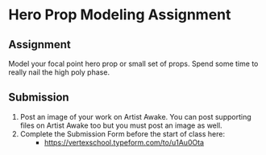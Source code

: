 # Hero Prop Modeling Assignment

<h2>Assignment</h2>
<p>Model your focal point hero prop or small set of props. Spend some time to really nail the high poly phase.</p>
<h2>Submission</h2>
<ol>
<li>Post an image of your work on Artist Awake. You can post supporting files on Artist Awake too but you must post an image as well.</li>
<li>Complete the Submission Form before the start of class here:
<ul>
<li style="list-style-type: none;">
<ul>
<li><a class="external" href="https://vertexschool.typeform.com/to/u1Au0Ota" target="_blank"><span>https://vertexschool.typeform.com/to/u1Au0Ota</span></a></li>
</ul>
</li>
</ul>
</li>
</ol>